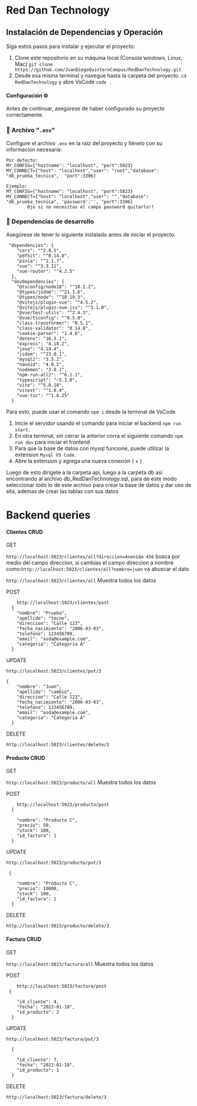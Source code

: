 # Red Dan Technology



## Instalación de Dependencias y Operación 

Siga estos pasos para instalar y ejecutar el proyecto:

1. Clone este repositorio en su máquina local (Consola windows, Linux, Mac) `git clone https://github.com/JuanDiegoQuinteroCampus/RedDanTechnology.git`
2. Desde esa misma terminal y navegue hasta la carpeta del proyecto. `cd RedDanTechnology` y abre VsCode `code .`

#### Configuración ⚙️

Antes de continuar, asegúrese de haber configurado su proyecto correctamente.

### 🔴 Archivo "`.env`"

Configure el archivo `.env` en la raíz del proyecto y llénelo con su información necesaria:

```
Por defecto:
MY_CONFIG={"hostname": "localhost", "port":5023}
MY_CONNECT={"host": "localhost","user": "root","database": "db_prueba_tecnica",  "port":3306}
        
Ejemplo:
MY_CONFIG={"hostname": "localhost", "port":5023}
MY_CONNECT={"host": "localhost","user": "","database": "db_prueba_tecnica", 'password':'', "port":3306}
        Ojo si no necesitas el campo password quitarlo!!
```



### 🔴 Dependencias de desarrollo

Asegúrese de tener lo siguiente instalado antes de iniciar el proyecto:

```
 "dependencies": {
    "cors": "^2.8.5",
    "pdfkit": "^0.14.0",
    "pinia": "^2.1.7",
    "vue": "^3.3.11",
    "vue-router": "^4.2.5"
  },
  "devDependencies": {
    "@tsconfig/node18": "^18.2.2",
    "@types/jsdom": "^21.1.6",
    "@types/node": "^18.19.3",
    "@vitejs/plugin-vue": "^4.5.2",
    "@vitejs/plugin-vue-jsx": "^3.1.0",
    "@vue/test-utils": "^2.4.3",
    "@vue/tsconfig": "^0.5.0",
    "class-transformer": "0.5.1",
    "class-validator": "0.14.0",
    "cookie-parser": "1.4.6",
    "dotenv": "16.3.1",
    "express": "4.18.2",
    "jose": "4.14.4",
    "jsdom": "^23.0.1",
    "mysql2": "3.5.2",
    "nanoid": "4.0.2",
    "nodemon": "3.0.1",
    "npm-run-all2": "^6.1.1",
    "typescript": "~5.3.0",
    "vite": "^5.0.10",
    "vitest": "^1.0.4",
    "vue-tsc": "^1.8.25"
  }
```



Para esto, puede usar el comando `npm i` desde la terminal de VsCode

1. Inicie el servidor usando el comando para iniciar el backend `npm run start`.
2. En otra terminal, sin cerrar la anterior corra el siguiente comando `npm run dev` para iniciar el frontend
3. Para que la base de datos con mysql funcione, puede utilizar la extension `Mysql VS Code`.
4. Abre la extension y agrega una nueva conexión ( + )



Luego de esto dirigete a la carpeta api, luego a la carpeta db asi encontrando al archivo db_RedDanTechnology.sql, para de este modo seleccionar todo lo de este archivo para crear la base de datos y dar uso de ella, ademas de crear las tablas con sus datos







# Backend queries



#### Clientes CRUD

GET

`http://localhost:5023/clientes/all?direccion=Avenida 456`  busca por medio del campo direccion, si cambias el campo direccion a nombre  como:`http://localhost:5023/clientes/all?nombre=juan` va  abuscar el dato

`http://localhost:5023/clientes/all` Muestra todos los datos



POST

```{
    http://localhost:5023/clientes/post
  {
    "nombre": "Prueba",
    "apellido": "tecno",
    "direccion": "Calle 123",
    "fecha_nacimiento": "2006-03-03",
    "telefono": 123456789,
    "email": "asda@example.com",
    "categoria": "Categoria A"
  }
```

UPDATE

    http://localhost:5023/clientes/put/3

``````
{
    "nombre": "Juan",
    "apellido": "cambio",
    "direccion": "Calle 123",
    "fecha_nacimiento": "2006-03-03",
    "telefono": 123456789,
    "email": "asda@example.com",
    "categoria": "Categoria A"
  }
``````

DELETE

``````
http://localhost:5023/clientes/delete/3
``````







#### Producto CRUD

GET

`http://localhost:5023/producto/all` Muestra todos los datos



POST

```{
    http://localhost:5023/producto/post
  {
    
    "nombre": "Producto C",
    "precio": 50,
    "stock": 100,
    "id_factura": 1
  }
```

UPDATE

    http://localhost:5023/producto/put/3

``````
 {
 
    "nombre": "Producto C",
    "precio": 10000,
    "stock": 100,
    "id_factura": 1
  }
``````

DELETE

``````
http://localhost:5023/producto/delete/3
``````







#### Factura CRUD

GET

`http://localhost:5023/factura/all` Muestra todos los datos



POST

```{
    http://localhost:5023/factura/post
 {
    
    "id_cliente": 4,
    "fecha": "2022-01-18",
    "id_producto": 2
  }
```

UPDATE

    http://localhost:5023/factura/put/3

``````
  {
    
    "id_cliente": 7,
    "fecha": "2022-01-18",
    "id_producto": 1
  }
``````

DELETE

``````
http://localhost:5023/factura/delete/3
``````







